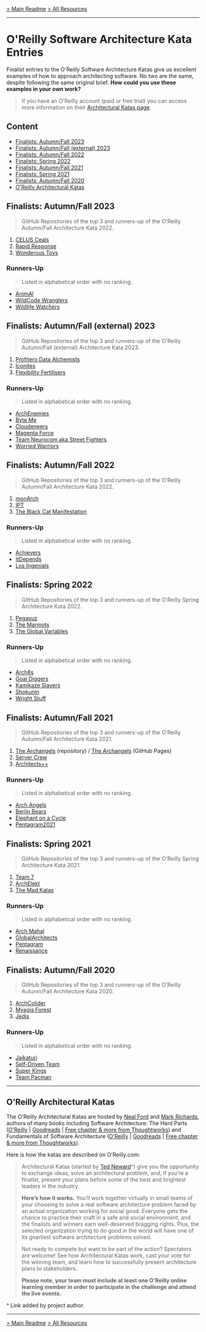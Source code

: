 [> Main Readme](../README.md)  [> All Resources](README.md)

---

# O'Reilly Software Architecture Kata Entries

Finalist entries to the O'Reilly Software Architecture Katas give us excellent examples of how to approach architecting software. No two are the same, despite following the same original brief. **How could you use these examples in your own work?**

> If you have an O'Reilly account (paid or free trial) you can access more information on their [Architectural Katas page](https://learning.oreilly.com/featured/architectural-katas/).

## Content

- <a href="#fall23">Finalists: Autumn/Fall 2023</a>
- <a href="#fallex23">Finalists: Autumn/Fall (external) 2023</a>
- <a href="#fall22">Finalists: Autumn/Fall 2022</a>
- <a href="#spring22">Finalists: Spring 2022</a>
- <a href="#fall21">Finalists: Autumn/Fall 2021</a>
- <a href="#spring21">Finalists: Spring 2021</a>
- <a href="#fall20">Finalists: Autumn/Fall 2020</a>
- <a href="#oreillykatas">O'Reilly Architectural Katas</a>

<a name="fall23"></a>

## Finalists: Autumn/Fall 2023

> GitHub Repositories of the top 3 and runners-up of the O'Reilly Autumn/Fall Architecture Kata 2022.

1. [CELUS Ceals](https://github.com/Kata-Ceals/Architectural-Katas-Fall-2023)
2. [Rapid Response](https://github.com/dscherbak/rapid-response-katas)
3. [Wonderous Toys](https://github.com/adamhill/ArchitecturalKatas-2023.git)

### Runners-Up

> Listed in alphabetical order with no ranking.

- [AnimAI](https://github.com/plmsprd/AnimAI)
- [WildCode Wranglers](https://github.com/Team-WildCode/Katas-WildCode)
- [Wildlife Watchers](https://github.com/WildSight-Wizards/wildlifewatcher)

<a name="fallex23"></a>

## Finalists: Autumn/Fall (external) 2023

> GitHub Repositories of the top 3 and runners-up of the O'Reilly Autumn/Fall (external) Architecture Kata 2023.

1. [Profitero Data Alchemists](https://github.com/Profitero-Data-Alchemists/katas-2023)
2. [Iconites](https://github.com/KarlFarrugiaIcon/OreillyKatas2023)
3. [Flexibility Fertilisers](https://github.com/intelligent-growth-solutions/flexibility-fertilisers)

### Runners-Up

> Listed in alphabetical order with no ranking.

- [ArchEnemies](https://github.com/relic-da/ArchEnemies.git)
- [Byte Me](https://github.com/manu29585/ArchitectureKata)
- [Cloudeneers](https://github.com/Orry/CloudeneersArchKata2023)
- [Magenta Force](https://github.com/wschaef/architecture-kata-2023)
- [Team Neurocom aka Street Fighters](https://github.com/neurocom/street-fighter)
- [Worried Warriors](https://github.com/roadwarriorkata/architecture)

<a name="fall22"></a>

## Finalists: Autumn/Fall 2022 

> GitHub Repositories of the top 3 and runners-up of the O'Reilly Autumn/Fall Architecture Kata 2022.

1. [monArch](https://github.com/mynksnh/ArchKatas2022)
2. [IPT](https://github.com/iptch-public/2022-fall-architectural-katas)
3. [The Black Cat Manifestation](https://github.com/jjones203/architecture_kata)

### Runners-Up

> Listed in alphabetical order with no ranking.

- [Achievers](https://github.com/The-Achievers-Team/ArchKatas2022)
- [ItDepends](https://github.com/ITDependsQ42022/Hey-Blue)
- [Los Ingenials](https://github.com/ingeniala/heybluekata)

<a name="spring22"></a>

## Finalists: Spring 2022 

> GitHub Repositories of the top 3 and runners-up of the O'Reilly Spring Architecture Kata 2022.

1. [Pegasuz](https://github.com/z-katas/arch-katas-dcc)
2. [The Marmots](https://github.com/TheMarmots/ArchKatas2022)
3. [The Global Variables](https://github.com/IlluminatePossibilities/TheGlobalVariables)

### Runners-Up

> Listed in alphabetical order with no ranking.

- [Arch8s](https://github.com/arch8s/spring-2022)
- [Goal Diggers](https://github.com/goaldiggers-kata/goaldiggers)
- [Kamikaze Slayers](https://github.com/kamikazeSlayers/architectural-katas-2022)
- [Shokunin](https://github.com/Sruinard/ArchitectureKata)
- [Wright Stuff](https://github.com/WrightStuffNJ/WrightStuffNJ)

<a name="fall21"></a>

## Finalists: Autumn/Fall 2021 

> GitHub Repositories of the top 3 and runners-up of the O'Reilly Autumn/Fall Architecture Kata 2021.

1. [The Archangels](https://github.com/tekiegirl/Archangels) (repository) / [The Archangels](https://tekiegirl.github.io/Archangels/) (GitHub Pages)
2. [Server Crew](https://github.com/vadagama/sever_crew)
3. [Architects++](https://github.com/chrizbo/architectural-katas-2021-fall)

### Runners-Up

> Listed in alphabetical order with no ranking.

- [Arch Angels](https://github.com/preetiagarwal26/archAngels)
- [Berlin Bears](https://github.com/AmalKhalil/berlin-bears/)
- [Elephant on a Cycle](https://github.com/sakosy/arch_katas_2021)
- [Pentagram2021](https://github.com/CruncherBigData/Pentagram2021)

<a name="spring21"></a>

## Finalists: Spring 2021

> GitHub Repositories of the top 3 and runners-up of the O'Reilly Spring Architecture Kata 2021.

1. [Team 7](https://github.com/team7katas/sysopsquad)
2. [ArchElekt](https://github.com/stitakis/ArchElekt)
3. [The Mad Katas](https://github.com/tekiegirl/TheMadKatas)

### Runners-Up

> Listed in alphabetical order with no ranking.

- [Arch Mahal](https://github.com/archkata2021t17/sysops-squad)
- [GlobalArchitects](https://github.com/archkatas-team-oreilly-21/solution)
- [Pentagram](https://github.com/amitosaurus/pentagram)
- [Renaissance](https://github.com/akryvko/architectural-katas-renaissance)

<a name="fall20"></a>

## Finalists: Autumn/Fall 2020

> GitHub Repositories of the top 3 and runners-up of the O'Reilly Autumn/Fall Architecture Kata 2020.

1. [ArchColider](https://github.com/ldynia/archcolider)
2. [Myagis Forest](https://github.com/miyagis-forests/farmacy-food-kata)
3. [Jedis](https://github.com/TheJedis2020/arch_katas_2020)

### Runners-Up

> Listed in alphabetical order with no ranking.

- [Jaikaturi](https://github.com/lookfwd/archkata)
- [Self-Driven Team](https://github.com/selfdriventeam/kata)
- [Super Kings](https://github.com/lastlegion/arch-katas)
- [Team Pacman](https://github.com/icedhacker/architecture-katas)

---

<a name="oreillykatas"></a>

## O'Reilly Architectural Katas

The O'Reilly Architectural Katas are hosted by [Neal Ford](http://nealford.com/) and [Mark Richards](https://developertoarchitect.com/), authors of many books including Software Architecture: The Hard Parts ([O'Reilly](https://learning.oreilly.com/library/view/software-architecture-the/9781492086888/) | [Goodreads](https://www.goodreads.com/book/show/58153482-software-architecture) | [Free chapter & more from Thoughtworks](https://www.thoughtworks.com/cn/books/software-architecture-hard-parts)) and Fundamentals of Software Architecture ([O'Reilly](https://learning.oreilly.com/library/view/fundamentals-of-software/9781492043447/) | [Goodreads](https://www.goodreads.com/book/show/44144493-fundamentals-of-software-architecture) | [Free chapter & more from Thoughtworks](https://www.thoughtworks.com/books/fundamentals-of-software-architecture)).

Here is how the katas are described on O'Reilly.com:

> Architectural Katas (started by [Ted Neward](http://blogs.tedneward.com/)^) give you the opportunity to exchange ideas, solve an architectural problem, and, if you’re a finalist, present your plans before some of the best and brightest leaders in the industry.
>
> **Here’s how it works.** You’ll work together virtually in small teams of your choosing to solve a real software architecture problem faced by an actual organization working for social good. Everyone gets the chance to practice their craft in a safe and social environment, and the finalists and winners earn well-deserved bragging rights. Plus, the selected organization trying to do good in the world will have one of its gnarliest software architecture problems solved.
>
> Not ready to compete but want to be part of the action? Spectators are welcome! See how Architectural Katas work, cast your vote for the winning team, and learn how to successfully present architecture plans to stakeholders.
>
> **Please note, your team must include at least one O’Reilly online learning member in order to participate in the challenge and attend the live events.**

^ Link added by project author.

---

[> Main Readme](../README.md)  [> All Resources](README.md)
